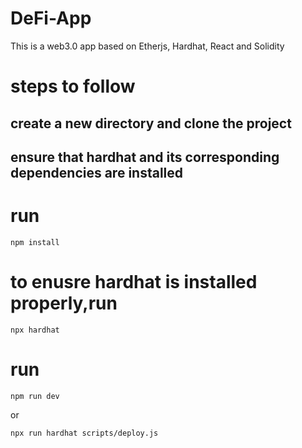 # DeFi-App
This is a web3.0 app based on Etherjs, Hardhat, React and Solidity

# steps to follow

## create a new directory and clone the project
## ensure that hardhat and its corresponding dependencies are installed

# run
```
npm install
```

# to enusre hardhat is installed properly,run 
```
npx hardhat 
```
# run 
```
npm run dev 
```
or
```
npx run hardhat scripts/deploy.js
```


